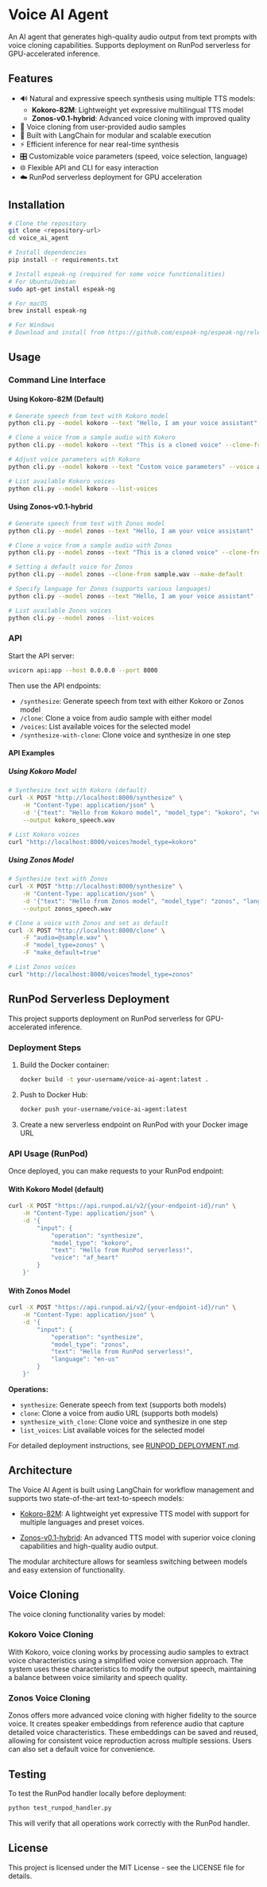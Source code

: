 # Voice AI Agent

An AI agent that generates high-quality audio output from text prompts with voice cloning capabilities. Supports deployment on RunPod serverless for GPU-accelerated inference.

## Features

- 🔊 Natural and expressive speech synthesis using multiple TTS models:
  - **Kokoro-82M**: Lightweight yet expressive multilingual TTS model
  - **Zonos-v0.1-hybrid**: Advanced voice cloning with improved quality
- 👥 Voice cloning from user-provided audio samples
- 🚀 Built with LangChain for modular and scalable execution
- ⚡ Efficient inference for near real-time synthesis
- 🎛️ Customizable voice parameters (speed, voice selection, language)
- 🌐 Flexible API and CLI for easy interaction
- ☁️ RunPod serverless deployment for GPU acceleration

## Installation

```bash
# Clone the repository
git clone <repository-url>
cd voice_ai_agent

# Install dependencies
pip install -r requirements.txt

# Install espeak-ng (required for some voice functionalities)
# For Ubuntu/Debian
sudo apt-get install espeak-ng

# For macOS
brew install espeak-ng

# For Windows
# Download and install from https://github.com/espeak-ng/espeak-ng/releases
```

## Usage

### Command Line Interface

#### Using Kokoro-82M (Default)

```bash
# Generate speech from text with Kokoro model
python cli.py --model kokoro --text "Hello, I am your voice assistant" --output output.wav

# Clone a voice from a sample audio with Kokoro
python cli.py --model kokoro --text "This is a cloned voice" --clone-from sample.wav --output cloned_output.wav

# Adjust voice parameters with Kokoro
python cli.py --model kokoro --text "Custom voice parameters" --voice af_heart --speed 1.2 --output custom_params.wav

# List available Kokoro voices
python cli.py --model kokoro --list-voices
```

#### Using Zonos-v0.1-hybrid

```bash
# Generate speech from text with Zonos model
python cli.py --model zonos --text "Hello, I am your voice assistant" --output zonos_output.wav

# Clone a voice from a sample audio with Zonos
python cli.py --model zonos --text "This is a cloned voice" --clone-from sample.wav --output zonos_cloned.wav

# Setting a default voice for Zonos
python cli.py --model zonos --clone-from sample.wav --make-default

# Specify language for Zonos (supports various languages)
python cli.py --model zonos --text "Hello, I am your voice assistant" --language en-us --output zonos_output.wav

# List available Zonos voices
python cli.py --model zonos --list-voices
```

### API

Start the API server:

```bash
uvicorn api:app --host 0.0.0.0 --port 8000
```

Then use the API endpoints:

- `/synthesize`: Generate speech from text with either Kokoro or Zonos model
- `/clone`: Clone a voice from audio sample with either model
- `/voices`: List available voices for the selected model
- `/synthesize-with-clone`: Clone voice and synthesize in one step

#### API Examples

##### Using Kokoro Model
```bash
# Synthesize text with Kokoro (default)
curl -X POST "http://localhost:8000/synthesize" \
    -H "Content-Type: application/json" \
    -d '{"text": "Hello from Kokoro model", "model_type": "kokoro", "voice": "af_heart"}' \
    --output kokoro_speech.wav

# List Kokoro voices
curl "http://localhost:8000/voices?model_type=kokoro"
```

##### Using Zonos Model
```bash
# Synthesize text with Zonos
curl -X POST "http://localhost:8000/synthesize" \
    -H "Content-Type: application/json" \
    -d '{"text": "Hello from Zonos model", "model_type": "zonos", "language": "en-us"}' \
    --output zonos_speech.wav

# Clone a voice with Zonos and set as default
curl -X POST "http://localhost:8000/clone" \
    -F "audio=@sample.wav" \
    -F "model_type=zonos" \
    -F "make_default=true"

# List Zonos voices
curl "http://localhost:8000/voices?model_type=zonos"
```

## RunPod Serverless Deployment

This project supports deployment on RunPod serverless for GPU-accelerated inference.

### Deployment Steps

1. Build the Docker container:
   ```bash
   docker build -t your-username/voice-ai-agent:latest .
   ```

2. Push to Docker Hub:
   ```bash
   docker push your-username/voice-ai-agent:latest
   ```

3. Create a new serverless endpoint on RunPod with your Docker image URL

### API Usage (RunPod)

Once deployed, you can make requests to your RunPod endpoint:

#### With Kokoro Model (default)
```bash
curl -X POST "https://api.runpod.ai/v2/{your-endpoint-id}/run" \
    -H "Content-Type: application/json" \
    -d '{
        "input": {
            "operation": "synthesize",
            "model_type": "kokoro",
            "text": "Hello from RunPod serverless!",
            "voice": "af_heart"
        }
    }'
```

#### With Zonos Model
```bash
curl -X POST "https://api.runpod.ai/v2/{your-endpoint-id}/run" \
    -H "Content-Type: application/json" \
    -d '{
        "input": {
            "operation": "synthesize",
            "model_type": "zonos",
            "text": "Hello from RunPod serverless!",
            "language": "en-us"
        }
    }'
```

**Operations:**
- `synthesize`: Generate speech from text (supports both models)
- `clone`: Clone a voice from audio URL (supports both models)
- `synthesize_with_clone`: Clone voice and synthesize in one step
- `list_voices`: List available voices for the selected model

For detailed deployment instructions, see [RUNPOD_DEPLOYMENT.md](RUNPOD_DEPLOYMENT.md).

## Architecture

The Voice AI Agent is built using LangChain for workflow management and supports two state-of-the-art text-to-speech models:

- [Kokoro-82M](https://huggingface.co/hexgrad/Kokoro-82M): A lightweight yet expressive TTS model with support for multiple languages and preset voices.
  
- [Zonos-v0.1-hybrid](https://huggingface.co/Zyphra/Zonos-v0.1-hybrid): An advanced TTS model with superior voice cloning capabilities and high-quality audio output.

The modular architecture allows for seamless switching between models and easy extension of functionality.

## Voice Cloning

The voice cloning functionality varies by model:

### Kokoro Voice Cloning

With Kokoro, voice cloning works by processing audio samples to extract voice characteristics using a simplified voice conversion approach. The system uses these characteristics to modify the output speech, maintaining a balance between voice similarity and speech quality.

### Zonos Voice Cloning

Zonos offers more advanced voice cloning with higher fidelity to the source voice. It creates speaker embeddings from reference audio that capture detailed voice characteristics. These embeddings can be saved and reused, allowing for consistent voice reproduction across multiple sessions. Users can also set a default voice for convenience.

## Testing

To test the RunPod handler locally before deployment:

```bash
python test_runpod_handler.py
```

This will verify that all operations work correctly with the RunPod handler.

## License

This project is licensed under the MIT License - see the LICENSE file for details.
